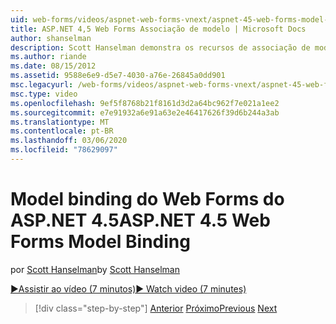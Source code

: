 ```yaml
---
uid: web-forms/videos/aspnet-web-forms-vnext/aspnet-45-web-forms-model-binding
title: ASP.NET 4,5 Web Forms Associação de modelo | Microsoft Docs
author: shanselman
description: Scott Hanselman demonstra os recursos de associação de modelo no ASP.NET 4,5
ms.author: riande
ms.date: 08/15/2012
ms.assetid: 9588e6e9-d5e7-4030-a76e-26845a0dd901
msc.legacyurl: /web-forms/videos/aspnet-web-forms-vnext/aspnet-45-web-forms-model-binding
msc.type: video
ms.openlocfilehash: 9ef5f8768b21f8161d3d2a64bc962f7e021a1ee2
ms.sourcegitcommit: e7e91932a6e91a63e2e46417626f39d6b244a3ab
ms.translationtype: MT
ms.contentlocale: pt-BR
ms.lasthandoff: 03/06/2020
ms.locfileid: "78629097"
---
```

# <a name="aspnet-45-web-forms-model-binding"></a><span data-ttu-id="e0e3a-103">Model binding do Web Forms do ASP.NET 4.5</span><span class="sxs-lookup"><span data-stu-id="e0e3a-103">ASP.NET 4.5 Web Forms Model Binding</span></span>

<span data-ttu-id="e0e3a-104">por [Scott Hanselman](https://github.com/shanselman)</span><span class="sxs-lookup"><span data-stu-id="e0e3a-104">by [Scott Hanselman](https://github.com/shanselman)</span></span>

[<span data-ttu-id="e0e3a-105">&#9654;Assistir ao vídeo (7 minutos)</span><span class="sxs-lookup"><span data-stu-id="e0e3a-105">&#9654; Watch video (7 minutes)</span></span>](https://channel9.msdn.com/Blogs/ASP-NET-Site-Videos/aspnet-45-web-forms-model-binding)

> [!div class="step-by-step"]
> <span data-ttu-id="e0e3a-106">[Anterior](aspnet-vnext-videos-model-binding-part-3-updating.md)
> [Próximo](aspnet-45-web-forms-strong-typed-data-controls.md)</span><span class="sxs-lookup"><span data-stu-id="e0e3a-106">[Previous](aspnet-vnext-videos-model-binding-part-3-updating.md)
[Next](aspnet-45-web-forms-strong-typed-data-controls.md)</span></span>
